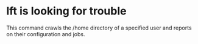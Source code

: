 # lft is looking for trouble

This command crawls the /home directory of a specified user and reports on their configuration and jobs.
